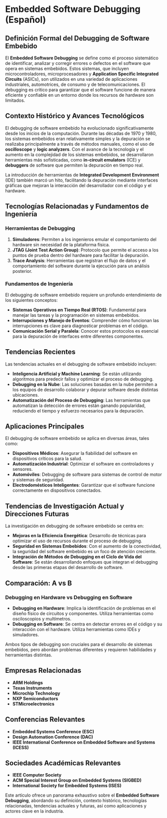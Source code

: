 # Embedded Software Debugging (Español)

## Definición Formal del Debugging de Software Embebido

El **Embedded Software Debugging** se define como el proceso sistemático de identificar, analizar y corregir errores o defectos en el software que opera en sistemas embebidos. Estos sistemas, que incluyen microcontroladores, microprocesadores y **Application Specific Integrated Circuits** (ASICs), son utilizados en una variedad de aplicaciones industriales, automotrices, de consumo y de telecomunicaciones. El debugging es crítico para garantizar que el software funcione de manera eficiente y confiable en un entorno donde los recursos de hardware son limitados.

## Contexto Histórico y Avances Tecnológicos

El debugging de software embebido ha evolucionado significativamente desde los inicios de la computación. Durante las décadas de 1970 y 1980, los sistemas embebidos eran relativamente simples y la depuración se realizaba principalmente a través de métodos manuales, como el uso de **oscilloscope** y **logic analyzers**. Con el avance de la tecnología y el aumento en la complejidad de los sistemas embebidos, se desarrollaron herramientas más sofisticadas, como **in-circuit emulators** (ICE) y **debuggers** de software que permiten la depuración en tiempo real.

La introducción de herramientas de **Integrated Development Environment** (IDE) también marcó un hito, facilitando la depuración mediante interfaces gráficas que mejoran la interacción del desarrollador con el código y el hardware.

## Tecnologías Relacionadas y Fundamentos de Ingeniería

### Herramientas de Debugging

1. **Simuladores**: Permiten a los ingenieros emular el comportamiento del hardware sin necesidad de la plataforma física.
2. **JTAG (Joint Test Action Group)**: Protocolo que permite el acceso a los puntos de prueba dentro del hardware para facilitar la depuración.
3. **Trace Analysis**: Herramientas que registran el flujo de datos y el comportamiento del software durante la ejecución para un análisis posterior.

### Fundamentos de Ingeniería

El debugging de software embebido requiere un profundo entendimiento de los siguientes conceptos:

- **Sistemas Operativos en Tiempo Real (RTOS)**: Fundamental para manejar las tareas y la programación en sistemas embebidos.
- **Interrupciones y Manejo de Eventos**: Comprender cómo funcionan las interrupciones es clave para diagnosticar problemas en el código.
- **Comunicación Serial y Paralela**: Conocer estos protocolos es esencial para la depuración de interfaces entre diferentes componentes.

## Tendencias Recientes

Las tendencias actuales en el debugging de software embebido incluyen:

- **Inteligencia Artificial y Machine Learning**: Se están utilizando algoritmos para predecir fallos y optimizar el proceso de debugging.
- **Debugging en la Nube**: Las soluciones basadas en la nube permiten a los equipos de desarrollo colaborar y depurar software desde distintas ubicaciones.
- **Automatización del Proceso de Debugging**: Las herramientas que automatizan la detección de errores están ganando popularidad, reduciendo el tiempo y esfuerzo necesarios para la depuración.

## Aplicaciones Principales

El debugging de software embebido se aplica en diversas áreas, tales como:

- **Dispositivos Médicos**: Asegurar la fiabilidad del software en dispositivos críticos para la salud.
- **Automatización Industrial**: Optimizar el software en controladores y sensores.
- **Automóviles**: Debugging de software para sistemas de control de motor y sistemas de seguridad.
- **Electrodomésticos Inteligentes**: Garantizar que el software funcione correctamente en dispositivos conectados.

## Tendencias de Investigación Actual y Direcciones Futuras

La investigación en debugging de software embebido se centra en:

- **Mejoras en la Eficiencia Energética**: Desarrollo de técnicas para optimizar el uso de recursos durante el proceso de debugging.
- **Seguridad en Sistemas Embebidos**: Con el aumento de la conectividad, la seguridad del software embebido es un foco de atención creciente.
- **Integración de Métodos de Debugging en el Ciclo de Vida del Software**: Se están desarrollando enfoques que integran el debugging desde las primeras etapas del desarrollo de software.

## Comparación: A vs B

### Debugging en Hardware vs Debugging en Software

- **Debugging en Hardware**: Implica la identificación de problemas en el diseño físico de circuitos y componentes. Utiliza herramientas como osciloscopios y multímetros.
- **Debugging en Software**: Se centra en detectar errores en el código y su interacción con el hardware. Utiliza herramientas como IDEs y simuladores.

Ambos tipos de debugging son cruciales para el desarrollo de sistemas embebidos, pero abordan problemas diferentes y requieren habilidades y herramientas distintas.

## Empresas Relacionadas

- **ARM Holdings**
- **Texas Instruments**
- **Microchip Technology**
- **NXP Semiconductors**
- **STMicroelectronics**

## Conferencias Relevantes

- **Embedded Systems Conference (ESC)**
- **Design Automation Conference (DAC)**
- **IEEE International Conference on Embedded Software and Systems (ICESS)**

## Sociedades Académicas Relevantes

- **IEEE Computer Society**
- **ACM Special Interest Group on Embedded Systems (SIGBED)**
- **International Society for Embedded Systems (ISES)**

Este artículo ofrece un panorama exhaustivo sobre el **Embedded Software Debugging**, abordando su definición, contexto histórico, tecnologías relacionadas, tendencias actuales y futuras, así como aplicaciones y actores clave en la industria.
